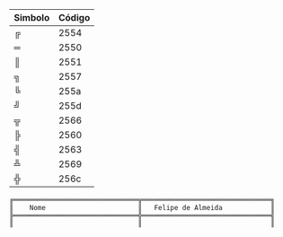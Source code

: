 Simbolo|Código
|---|---|
╔ |2554
═ |2550
║ |2551
╗ |2557
╚ |255a
╝ |255d
╦ |2566
╠ |2560
╣ |2563
╩ |2569
╬ |256c


```
╔═══════════════════════════════╦════════════════════════════════╗
║    Nome                       ║   Felipe de Almeida            ║
╠═══════════════════════════════╬════════════════════════════════╣
║                               ║                                ║
```
